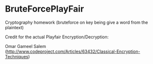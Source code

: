 # BruteForcePlayFair
Cryptography homework (bruteforce on key being give a word from the plaintext)

Credit for the actual Playfair Encryption/Decryption: 

Omar Gameel Salem (http://www.codeproject.com/Articles/63432/Classical-Encryption-Techniques)
